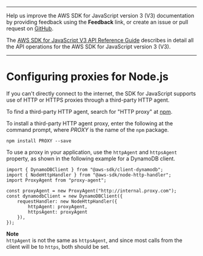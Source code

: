 --------

Help us improve the AWS SDK for JavaScript version 3 \(V3\) documentation by providing feedback using the **Feedback** link, or create an issue or pull request on [GitHub](https://github.com/awsdocs/aws-sdk-for-javascript-v3)\.

 The [AWS SDK for JavaScript V3 API Reference Guide](https://docs.aws.amazon.com/AWSJavaScriptSDK/v3/latest/index.html) describes in detail all the API operations for the AWS SDK for JavaScript version 3 \(V3\)\.

--------

# Configuring proxies for Node\.js<a name="node-configuring-proxies"></a>

If you can't directly connect to the internet, the SDK for JavaScript supports use of HTTP or HTTPS proxies through a third\-party HTTP agent\.

To find a third\-party HTTP agent, search for "HTTP proxy" at [npm](https://www.npmjs.com/)\.

To install a third\-party HTTP agent proxy, enter the following at the command prompt, where *PROXY* is the name of the `npm` package\. 

```
npm install PROXY --save
```

To use a proxy in your application, use the `httpAgent` and `httpsAgent` property, as shown in the following example for a DynamoDB client\. 

```
import { DynamoDBClient } from "@aws-sdk/client-dynamodb";
import { NodeHttpHandler } from "@aws-sdk/node-http-handler";
import ProxyAgent from "proxy-agent";

const proxyAgent = new ProxyAgent("http://internal.proxy.com");
const dynamodbClient = new DynamoDBClient({
    requestHandler: new NodeHttpHandler({
        httpAgent: proxyAgent,
        httpsAgent: proxyAgent
    }),
});
```

**Note**  
`httpAgent` is not the same as `httpsAgent`, and since most calls from the client will be to `https`, both should be set\.